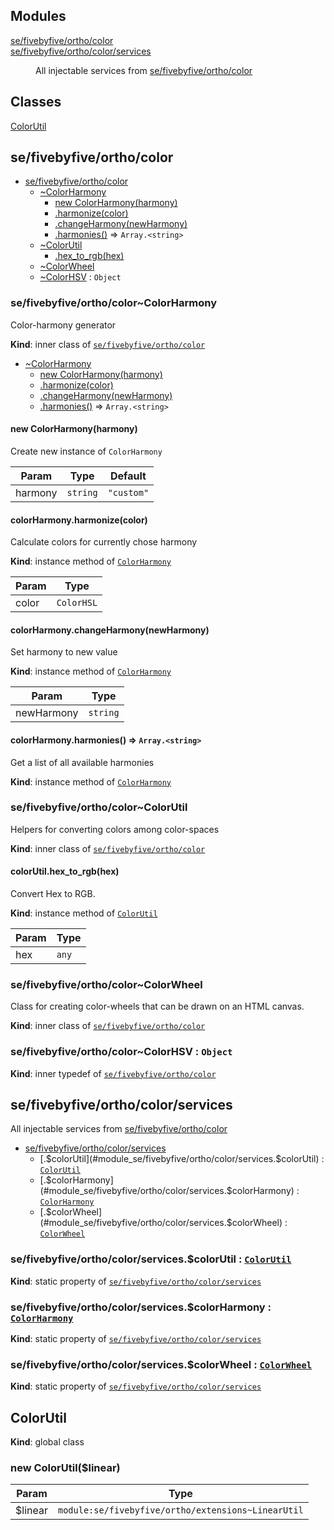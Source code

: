## Modules

<dl>
<dt><a href="#module_se/fivebyfive/ortho/color">se/fivebyfive/ortho/color</a></dt>
<dd></dd>
<dt><a href="#module_se/fivebyfive/ortho/color/services">se/fivebyfive/ortho/color/services</a></dt>
<dd><p>All injectable services from <a href="#module_se/fivebyfive/ortho/color">se/fivebyfive/ortho/color</a></p>
</dd>
</dl>

## Classes

<dl>
<dt><a href="#ColorUtil">ColorUtil</a></dt>
<dd></dd>
</dl>

<a name="module_se/fivebyfive/ortho/color"></a>

## se/fivebyfive/ortho/color

* [se/fivebyfive/ortho/color](#module_se/fivebyfive/ortho/color)
    * [~ColorHarmony](#module_se/fivebyfive/ortho/color..ColorHarmony)
        * [new ColorHarmony(harmony)](#new_module_se/fivebyfive/ortho/color..ColorHarmony_new)
        * [.harmonize(color)](#module_se/fivebyfive/ortho/color..ColorHarmony+harmonize)
        * [.changeHarmony(newHarmony)](#module_se/fivebyfive/ortho/color..ColorHarmony+changeHarmony)
        * [.harmonies()](#module_se/fivebyfive/ortho/color..ColorHarmony+harmonies) ⇒ <code>Array.&lt;string&gt;</code>
    * [~ColorUtil](#module_se/fivebyfive/ortho/color..ColorUtil)
        * [.hex_to_rgb(hex)](#module_se/fivebyfive/ortho/color..ColorUtil+hex_to_rgb)
    * [~ColorWheel](#module_se/fivebyfive/ortho/color..ColorWheel)
    * [~ColorHSV](#module_se/fivebyfive/ortho/color..ColorHSV) : <code>Object</code>

<a name="module_se/fivebyfive/ortho/color..ColorHarmony"></a>

### se/fivebyfive/ortho/color~ColorHarmony
Color-harmony generator

**Kind**: inner class of [<code>se/fivebyfive/ortho/color</code>](#module_se/fivebyfive/ortho/color)  

* [~ColorHarmony](#module_se/fivebyfive/ortho/color..ColorHarmony)
    * [new ColorHarmony(harmony)](#new_module_se/fivebyfive/ortho/color..ColorHarmony_new)
    * [.harmonize(color)](#module_se/fivebyfive/ortho/color..ColorHarmony+harmonize)
    * [.changeHarmony(newHarmony)](#module_se/fivebyfive/ortho/color..ColorHarmony+changeHarmony)
    * [.harmonies()](#module_se/fivebyfive/ortho/color..ColorHarmony+harmonies) ⇒ <code>Array.&lt;string&gt;</code>

<a name="new_module_se/fivebyfive/ortho/color..ColorHarmony_new"></a>

#### new ColorHarmony(harmony)
Create new instance of `ColorHarmony`


| Param | Type | Default |
| --- | --- | --- |
| harmony | <code>string</code> | <code>&quot;custom&quot;</code> | 

<a name="module_se/fivebyfive/ortho/color..ColorHarmony+harmonize"></a>

#### colorHarmony.harmonize(color)
Calculate colors for currently chose harmony

**Kind**: instance method of [<code>ColorHarmony</code>](#module_se/fivebyfive/ortho/color..ColorHarmony)  

| Param | Type |
| --- | --- |
| color | <code>ColorHSL</code> | 

<a name="module_se/fivebyfive/ortho/color..ColorHarmony+changeHarmony"></a>

#### colorHarmony.changeHarmony(newHarmony)
Set harmony to new value

**Kind**: instance method of [<code>ColorHarmony</code>](#module_se/fivebyfive/ortho/color..ColorHarmony)  

| Param | Type |
| --- | --- |
| newHarmony | <code>string</code> | 

<a name="module_se/fivebyfive/ortho/color..ColorHarmony+harmonies"></a>

#### colorHarmony.harmonies() ⇒ <code>Array.&lt;string&gt;</code>
Get a list of all available harmonies

**Kind**: instance method of [<code>ColorHarmony</code>](#module_se/fivebyfive/ortho/color..ColorHarmony)  
<a name="module_se/fivebyfive/ortho/color..ColorUtil"></a>

### se/fivebyfive/ortho/color~ColorUtil
Helpers for converting colors among color-spaces

**Kind**: inner class of [<code>se/fivebyfive/ortho/color</code>](#module_se/fivebyfive/ortho/color)  
<a name="module_se/fivebyfive/ortho/color..ColorUtil+hex_to_rgb"></a>

#### colorUtil.hex\_to\_rgb(hex)
Convert Hex to RGB.

**Kind**: instance method of [<code>ColorUtil</code>](#module_se/fivebyfive/ortho/color..ColorUtil)  

| Param | Type |
| --- | --- |
| hex | <code>any</code> | 

<a name="module_se/fivebyfive/ortho/color..ColorWheel"></a>

### se/fivebyfive/ortho/color~ColorWheel
Class for creating color-wheels that can be drawn on an HTML canvas.

**Kind**: inner class of [<code>se/fivebyfive/ortho/color</code>](#module_se/fivebyfive/ortho/color)  
<a name="module_se/fivebyfive/ortho/color..ColorHSV"></a>

### se/fivebyfive/ortho/color~ColorHSV : <code>Object</code>
**Kind**: inner typedef of [<code>se/fivebyfive/ortho/color</code>](#module_se/fivebyfive/ortho/color)  
<a name="module_se/fivebyfive/ortho/color/services"></a>

## se/fivebyfive/ortho/color/services
All injectable services from [se/fivebyfive/ortho/color](#module_se/fivebyfive/ortho/color)


* [se/fivebyfive/ortho/color/services](#module_se/fivebyfive/ortho/color/services)
    * [.$colorUtil](#module_se/fivebyfive/ortho/color/services.$colorUtil) : [<code>ColorUtil</code>](#module_se/fivebyfive/ortho/color..ColorUtil)
    * [.$colorHarmony](#module_se/fivebyfive/ortho/color/services.$colorHarmony) : [<code>ColorHarmony</code>](#module_se/fivebyfive/ortho/color..ColorHarmony)
    * [.$colorWheel](#module_se/fivebyfive/ortho/color/services.$colorWheel) : [<code>ColorWheel</code>](#module_se/fivebyfive/ortho/color..ColorWheel)

<a name="module_se/fivebyfive/ortho/color/services.$colorUtil"></a>

### se/fivebyfive/ortho/color/services.$colorUtil : [<code>ColorUtil</code>](#module_se/fivebyfive/ortho/color..ColorUtil)
**Kind**: static property of [<code>se/fivebyfive/ortho/color/services</code>](#module_se/fivebyfive/ortho/color/services)  
<a name="module_se/fivebyfive/ortho/color/services.$colorHarmony"></a>

### se/fivebyfive/ortho/color/services.$colorHarmony : [<code>ColorHarmony</code>](#module_se/fivebyfive/ortho/color..ColorHarmony)
**Kind**: static property of [<code>se/fivebyfive/ortho/color/services</code>](#module_se/fivebyfive/ortho/color/services)  
<a name="module_se/fivebyfive/ortho/color/services.$colorWheel"></a>

### se/fivebyfive/ortho/color/services.$colorWheel : [<code>ColorWheel</code>](#module_se/fivebyfive/ortho/color..ColorWheel)
**Kind**: static property of [<code>se/fivebyfive/ortho/color/services</code>](#module_se/fivebyfive/ortho/color/services)  
<a name="ColorUtil"></a>

## ColorUtil
**Kind**: global class  
<a name="new_ColorUtil_new"></a>

### new ColorUtil($linear)

| Param | Type |
| --- | --- |
| $linear | <code>module:se/fivebyfive/ortho/extensions~LinearUtil</code> | 

